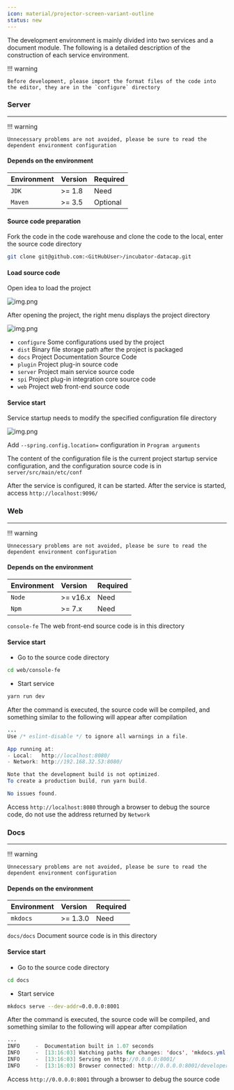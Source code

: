 ```yaml
---
icon: material/projector-screen-variant-outline
status: new
---
```


The development environment is mainly divided into two services and a document module. The following is a detailed description of the construction of each service environment.

!!! warning

    Before development, please import the format files of the code into the editor, they are in the `configure` directory

### Server

---

!!! warning

    Unnecessary problems are not avoided, please be sure to read the dependent environment configuration

#### Depends on the environment

| Environment | Version | Required |
|:------------|:--------|:---------|
| `JDK`       | >= 1.8  | Need     |
| `Maven`     | >= 3.5  | Optional |

#### Source code preparation

Fork the code in the code warehouse and clone the code to the local, enter the source code directory

```bash
git clone git@github.com:<GitHubUser>/incubator-datacap.git
```

#### Load source code

Open idea to load the project

![img.png](../assets/developer_guide/img.png)

After opening the project, the right menu displays the project directory

![img.png](../assets/developer_guide/img_1.png)

- `configure` Some configurations used by the project
- `dist` Binary file storage path after the project is packaged
- `docs` Project Documentation Source Code
- `plugin` Project plug-in source code
- `server` Project main service source code
- `spi` Project plug-in integration core source code
- `web` Project web front-end source code

#### Service start

Service startup needs to modify the specified configuration file directory

![img.png](../assets/developer_guide/img_2.png)

Add `--spring.config.location=` configuration in `Program arguments`

The content of the configuration file is the current project startup service configuration, and the configuration source code is in `server/src/main/etc/conf`

After the service is configured, it can be started. After the service is started, access `http://localhost:9096/`

### Web

---

!!! warning

    Unnecessary problems are not avoided, please be sure to read the dependent environment configuration

#### Depends on the environment

| Environment | Version  | Required |
|:------------|:---------|:---------|
| `Node`      | >= v16.x | Need     |
| `Npm`       | >= 7.x   | Need     |

`console-fe` The web front-end source code is in this directory

#### Service start

- Go to the source code directory

```bash
cd web/console-fe
```

- Start service

```bash
yarn run dev
```

After the command is executed, the source code will be compiled, and something similar to the following will appear after compilation

```java
...
Use /* eslint-disable */ to ignore all warnings in a file.

App running at:
- Local:   http://localhost:8080/ 
- Network: http://192.168.32.53:8080/

Note that the development build is not optimized.
To create a production build, run yarn build.

No issues found.
```

Access `http://localhost:8080` through a browser to debug the source code, do not use the address returned by `Network`

### Docs

---

!!! warning

    Unnecessary problems are not avoided, please be sure to read the dependent environment configuration

#### Depends on the environment

| Environment | Version  | Required |
|:------------|:---------|:---------|
| `mkdocs`    | >= 1.3.0 | Need     |

`docs/docs` Document source code is in this directory

#### Service start

- Go to the source code directory

```bash
cd docs
```

- Start service

```bash
mkdocs serve --dev-addr=0.0.0.0:8001
```

After the command is executed, the source code will be compiled, and something similar to the following will appear after compilation

```java
...
INFO     -  Documentation built in 1.07 seconds
INFO     -  [13:16:03] Watching paths for changes: 'docs', 'mkdocs.yml'
INFO     -  [13:16:03] Serving on http://0.0.0.0:8001/
INFO     -  [13:16:03] Browser connected: http://0.0.0.0:8001/developer_guide/env.html
```

Access `http://0.0.0.0:8001` through a browser to debug the source code
